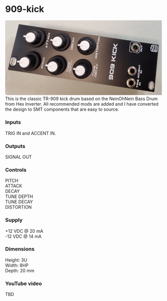 # 909-kick
![909BD image](909BD.JPG)
This is the classic TR-909 kick drum based on the NeinOhNein Bass Drum from Hex Inverter. 
All recommended mods are added and I have converted the design to SMT components that are easy
to source.

### Inputs
TRIG IN and ACCENT IN.

### Outputs
SIGNAL OUT

### Controls
PITCH  
ATTACK  
DECAY  
TUNE DEPTH  
TUNE DECAY  
DISTORTION  

### Supply
+12 VDC @ 20 mA  
-12 VDC @ 14 mA   

### Dimensions
Height: 3U  
Width: 8HP  
Depth: 20 mm  
 
### YouTube video
TBD
